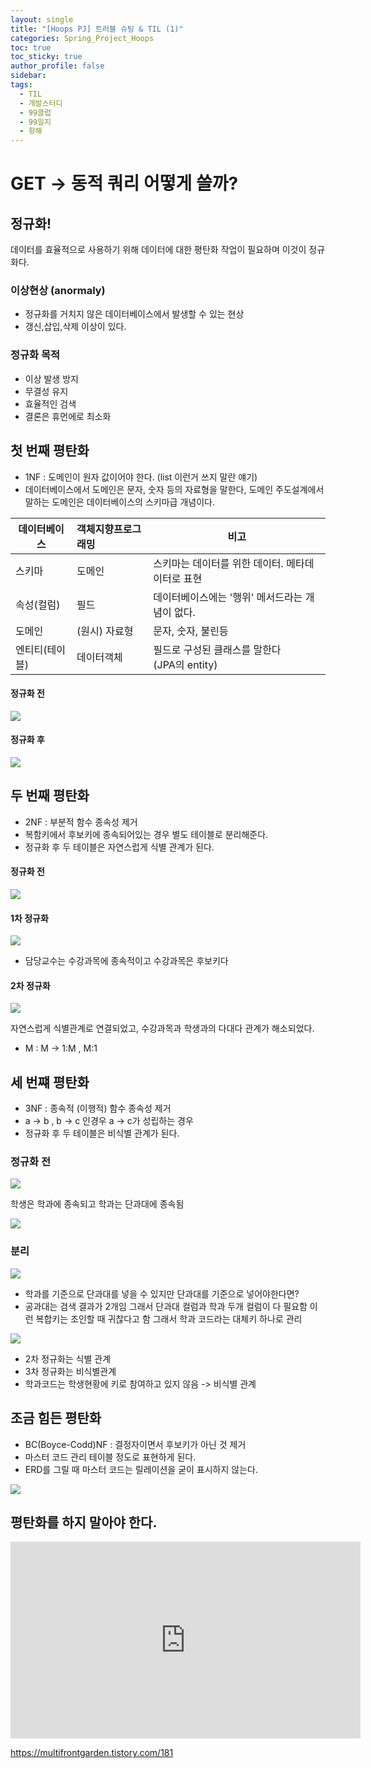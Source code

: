 ```yaml
---
layout: single
title: "[Hoops PJ] 트러블 슈팅 & TIL (1)"
categories: Spring_Project_Hoops
toc: true
toc_sticky: true
author_profile: false
sidebar: 
tags:
  - TIL
  - 개발스터디
  - 99클럽
  - 99일지
  - 항해
---
```


# GET -> 동적 쿼리 어떻게 쓸까?
## 정규화!

데이터를 효율적으로 사용하기 위해 데이터에 대한 평탄화 작업이 필요하며 이것이 정규화다.   

### 이상현상 (anormaly)

- 정규화를 거치지 않은 데이터베이스에서 발생할 수 있는 현상
- 갱신,삽입,삭제 이상이 있다.

### 정규화 목적

- 이상 발생 방지
- 무결성 유지
- 효율적인 검색
- 결론은 휴먼에로 최소화

## 첫 번째 평탄화

- 1NF : 도메인이 원자 값이어야 한다. (list 이런거 쓰지 말란 얘기)
- 데이터베이스에서 도메인은 문자, 숫자 등의 자료형을 말한다, 도메인 주도설계에서 말하는 도메인은 데이터베이스의 스키마급 개념이다.

| 데이터베이스   | 객체지향프로그래밍 | 비고                                |
| -------- | :-------- | --------------------------------- |
| 스키마      | 도메인       | 스키마는 데이터를 위한 데이터. 메타데이터로 표현       |
| 속성(컬럼)   | 필드        | 데이터베이스에는 '행위' 메서드라는 개념이 없다.       |
| 도메인      | (원시) 자료형  | 문자, 숫자, 불린등                       |
| 엔티티(테이블) | 데이터객체     | 필드로 구성된 클래스를 말한다<br>(JPA의 entity) |
#### 정규화 전 

![](https://i.imgur.com/ACzrIaQ.png)

#### 정규화 후 

![](https://i.imgur.com/XgemiUr.png)

## 두 번째 평탄화

- 2NF : 부분적 함수 종속성 제거
- 복함키에서 후보키에 종속되어있는 경우 별도 테이블로 분리해준다.
- 정규화 후 두 테이블은 자연스럽게 식별 관계가 된다.

#### 정규화 전

![](https://i.imgur.com/f5xsbDI.png)


#### 1차 정규화 

![](https://i.imgur.com/rNEIcwx.png)

- 담당교수는 수강과목에 종속적이고 수강과목은 후보키다

#### 2차 정규화

![](https://i.imgur.com/AzwaRBt.png)

자연스럽게 식별관계로 연결되었고, 수강과목과 학생과의 다대다 관계가 해소되었다.
- M : M -> 1:M , M:1

## 세 번쨰 평탄화

- 3NF : 종속적 (이행적) 함수 종속성 제거
- a -> b , b -> c 인경우 a -> c가 성립하는 경우
- 정규화 후 두 테이블은 비식별 관계가 된다.

### 정규화 전

![](https://i.imgur.com/8PMk0if.png)

학생은 학과에 종속되고 학과는 단과대에 종속됨

![](https://i.imgur.com/x45WRd4.png)


### 분리

![](https://i.imgur.com/rxhnMBu.png)

- 학과를 기준으로 단과대를 넣을 수 있지만 단과대를 기준으로 넣어야한다면?
- 공과대는 검색 결과가 2개임 그래서 단과대 컬럼과 학과 두개 컬럼이 다 필요함 이런 복합키는 조인할 때 귀찮다고 함 그래서 학과 코드라는 대체키 하나로 관리

![](https://i.imgur.com/edncGXp.png)

- 2차 정규화는 식별 관계
- 3차 정규화는 비식별관계
- 학과코드는 학생현황에 키로 참여하고 있지 않음 -> 비식별 관계
## 조금 힘든 평탄화

- BC(Boyce-Codd)NF : 결정자이면서 후보키가 아닌 것 제거
- 마스터 코드 관리 테이블 정도로 표현하게 된다.
- ERD를 그릴 때 마스터 코드는 릴레이션을 굳이 표시하지 않는다.


![](https://i.imgur.com/H8OaNs4.png)

## 평탄화를 하지 말아야 한다.


<iframe width="560" height="315" src="https://www.youtube.com/embed/68o6mQOewF8?si=rUnixrZhtCFCd2zy" title="YouTube video player" frameborder="0" allow="accelerometer; autoplay; clipboard-write; encrypted-media; gyroscope; picture-in-picture; web-share" referrerpolicy="strict-origin-when-cross-origin" allowfullscreen></iframe>

https://multifrontgarden.tistory.com/181
